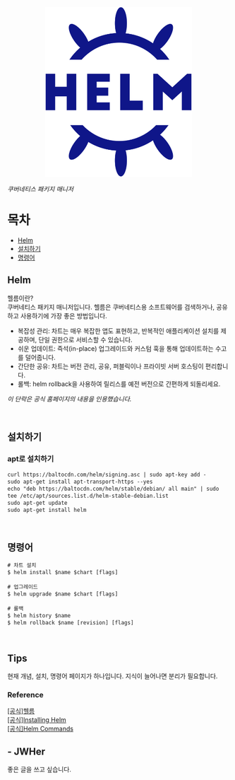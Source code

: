 
<!-- more -->

<p align="center">
  <img src="/assets/logos/helm.svg" style="height: 40vmin;"/>
</p>

*쿠버네티스 패키지 매니저*  

# 목차
* [Helm](#helm)
* [설치하기](#설치하기)
* [명령어](#명령어)

## Helm
   
헬름이란?  
쿠버네티스 패키지 매니저입니다.
헬름은 쿠버네티스용 소프트웨어를 검색하거나, 공유하고 사용하기에 가장 좋은 방법입니다.

* 복잡성 관리: 차트는 매우 복잡한 앱도 표현하고, 반복적인 애플리케이션 설치를 제공하며, 단일 권한으로 서비스할 수 있습니다.
* 쉬운 업데이트: 즉석(in-place) 업그레이드와 커스텀 훅을 통해 업데이트하는 수고를 덜어줍니다.
* 간단한 공유: 차트는 버전 관리, 공유, 퍼블릭이나 프라이빗 서버 호스팅이 편리합니다.
* 롤백: helm rollback을 사용하여 릴리스를 예전 버전으로 간편하게 되돌리세요.

*이 단락은 공식 홈페이지의 내용을 인용했습니다.*

<br/>

## 설치하기

### apt로 설치하기

```shell
curl https://baltocdn.com/helm/signing.asc | sudo apt-key add -
sudo apt-get install apt-transport-https --yes
echo "deb https://baltocdn.com/helm/stable/debian/ all main" | sudo tee /etc/apt/sources.list.d/helm-stable-debian.list
sudo apt-get update
sudo apt-get install helm
```

<br/>

## 명령어

```shell
# 차트 설치
$ helm install $name $chart [flags]

# 업그레이드
$ helm upgrade $name $chart [flags]

# 롤백
$ helm history $name
$ helm rollback $name [revision] [flags]
```

<br/>

## Tips

현재 개념, 설치, 명령어 페이지가 하나입니다.
지식이 늘어나면 분리가 필요합니다.

### Reference  

[[공식]헬름](https://helm.sh/ko/)  
[[공식]Installing Helm](https://helm.sh/docs/intro/install/)  
[[공식]Helm Commands](https://helm.sh/docs/helm/helm/)

## - JWHer  
좋은 글을 쓰고 싶습니다.

<!-- update log -->
<!--
본문에 추가할 내용을 적는다.
검증 등 https://waspro.tistory.com/628
-->
